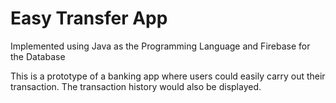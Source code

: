# Easy Transfer App
 
Implemented using Java as the Programming Language and Firebase for the Database

This is a prototype of a banking app where users could easily carry out their transaction. The transaction history would also be displayed.
